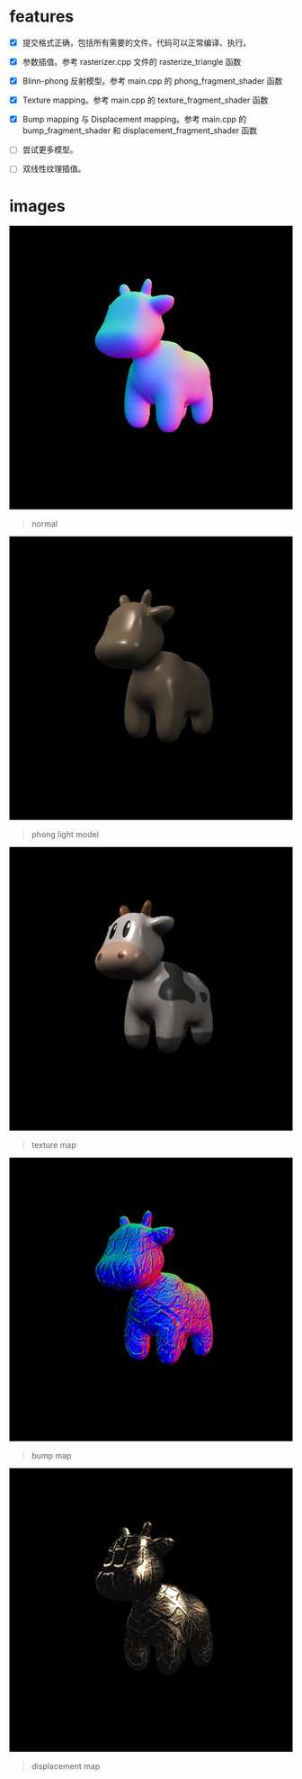 # features
- [x] 提交格式正确，包括所有需要的文件。代码可以正常编译、执行。

- [x] 参数插值。参考 rasterizer.cpp 文件的 rasterize_triangle 函数

- [x] Blinn-phong 反射模型。参考 main.cpp 的 phong_fragment_shader 函数

- [x] Texture mapping。参考 main.cpp 的 texture_fragment_shader 函数

- [x] Bump mapping 与 Displacement mapping。参考 main.cpp 的 bump_fragment_shader 和 displacement_fragment_shader 函数

- [ ] 尝试更多模型。

- [ ] 双线性纹理插值。

# images
![](images/normal.png)

> normal

![](images/phong.png)

> phong light model

![](images/texture.png)

> texture map

![](images/bump.png)

> bump map

![](images/displacement.png)

> displacement map
